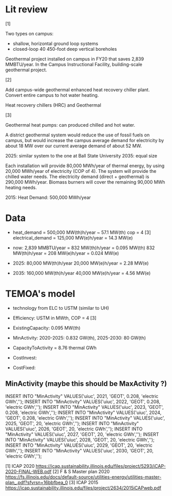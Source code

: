 # Lit review

[1]

Two types on campus:
* shallow, horizontal ground loop systems
* closed-loop 40 450-foot deep vertical boreholes

Geothermal project installed on campus in FY20 that saves 2,839 MMBTU/year.
In the Campus Instructional Facility, building-scale geothermal project.


[2]

Add campus-wide geothermal enhanced heat recovery chiller plant.
Convert entire campus to hot water heating.

Heat recovery chillers (HRC) and Geothermal


[3]

Geothermal heat pumps: can produced chilled and hot water.

A district geothermal system would reduce the use of fossil fuels on campus, but would increase the campus average demand for electricity by about 18 MW over our current average demand of about 52 MW.

2025: similar system to the one at Ball State University
2035: equal size

Each installation will provide 80,000 MWh/year of thermal energy, by using 20,000 MWh/year of electricity (COP of 4).
The system will provide the chilled water needs.
The electricity demand (direct + geothermal) is 290,000 MWh/year.
Biomass burners will cover the remaining 90,000 MWh heating needs.

2015: Heat Demand: 500,000 MWh/year


# Data

* heat_demand = 500,000 MW(th)h/year ~ 57.1 MW(th)
cop = 4 [3]
electrical_demand = 125,000 MW(e)h/year = 14.3 MW(e)

* now:
2,839 MMBTU/year = 832 MW(th)h/year = 0.095 MW(th)
832 MW(th)h/year = 208 MW(e)h/year = 0.024 MW(e)

* 2025:
80,000 MW(th)h/year
20,000 MW(e)h/year = 2.28 MW(e)

* 2035:
160,000 MW(th)h/year
40,000 MW(e)h/year = 4.56 MW(e)


# TEMOA's model

* technology from ELC to USTM (similar to UH)
* Efficiency: USTM in MWth, COP = 4 [3]
* ExistingCapacity: 0.095 MW(th)
* MinActivity: 2020-2025: 0.832 GW(th), 2025-2030: 80 GW(th)
* CapacityToActivity = 8.76 thermal GWh

* CostInvest:
* CostFixed:


## MinActivity (maybe this should be MaxActivity ?)

INSERT INTO "MinActivity" VALUES('uiuc', 2021, 'GEOT', 0.208, 'electric GWh','');
INSERT INTO "MinActivity" VALUES('uiuc', 2022, 'GEOT', 0.208, 'electric GWh','');
INSERT INTO "MinActivity" VALUES('uiuc', 2023, 'GEOT', 0.208, 'electric GWh','');
INSERT INTO "MinActivity" VALUES('uiuc', 2024, 'GEOT', 0.208, 'electric GWh','');
INSERT INTO "MinActivity" VALUES('uiuc', 2025, 'GEOT', 20, 'electric GWh','');
INSERT INTO "MinActivity" VALUES('uiuc', 2026, 'GEOT', 20, 'electric GWh','');
INSERT INTO "MinActivity" VALUES('uiuc', 2027, 'GEOT', 20, 'electric GWh','');
INSERT INTO "MinActivity" VALUES('uiuc', 2028, 'GEOT', 20, 'electric GWh','');
INSERT INTO "MinActivity" VALUES('uiuc', 2029, 'GEOT', 20, 'electric GWh','');
INSERT INTO "MinActivity" VALUES('uiuc', 2030, 'GEOT', 20, 'electric GWh','');


[1] ICAP 2020 https://icap.sustainability.illinois.edu/files/project/5293/iCAP-2020-FINAL-WEB.pdf
[2] F & S Master plan 2020 https://fs.illinois.edu/docs/default-source/utilities-energy/utilities-master-plan_.pdf?sfvrsn=16bbfbea_0
[3] ICAP 2015 https://icap.sustainability.illinois.edu/files/project/2634/2015iCAPweb.pdf
